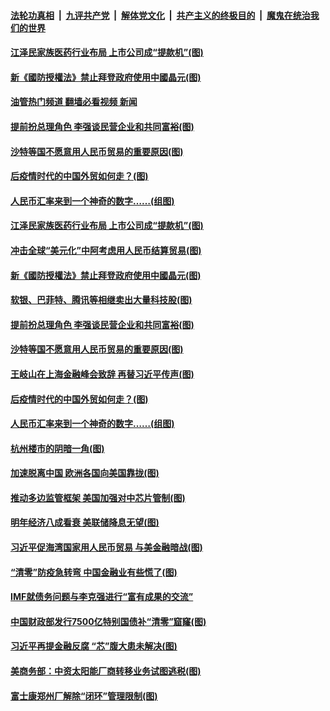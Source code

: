 ####  [法轮功真相](../../../../basic/blob/master/README.md?t=12131631) &nbsp;|&nbsp; [九评共产党](../../../../9ping.md/blob/master/README.md?t=12131631) &nbsp;|&nbsp; [解体党文化](../../../../jtdwh.md/blob/master/README.md?t=12131631)  &nbsp;|&nbsp; [共产主义的终极目的](../../../../gczydzjmd.md/blob/master/README.md?t=12131631) &nbsp;|&nbsp; [魔鬼在统治我们的世界](../../../../mgztzwmdsj.md/blob/master/README.md?t=12131631) 

#### [江泽民家族医药行业布局 上市公司成“提款机”(图)](../pages/p5/1023965.md?t=12131631) 

#### [新《國防授權法》禁止拜登政府使用中國晶元(图)](../pages/p5/1023986.md?t=12131631) 

#### [油管热门频道 翻墙必看视频 新闻](http://129.146.143.75:81/youtube.html?12131631)

#### [提前扮总理角色 李强谈民营企业和共同富裕(图)](../pages/p5/1023968.md?t=12131631) 

#### [沙特等国不愿意用人民币贸易的重要原因(图)](../pages/p5/1023960.md?t=12131631) 

#### [后疫情时代的中国外贸如何走？(图)](../pages/p5/1023909.md?t=12131631) 

#### [人民币汇率来到一个神奇的数字……(组图)](../pages/p5/1023906.md?t=12131631) 

#### [江泽民家族医药行业布局 上市公司成“提款机”(图)](../pages/p5/1023965.md?t=12131631) 

#### [冲击全球“美元化”中阿考虑用人民币结算贸易(图)](../pages/p5/1023989.md?t=12131631) 

#### [新《國防授權法》禁止拜登政府使用中國晶元(图)](../pages/p5/1023986.md?t=12131631) 

#### [软银、巴菲特、腾讯等相继卖出大量科技股(图)](../pages/p5/1023985.md?t=12131631) 

#### [提前扮总理角色 李强谈民营企业和共同富裕(图)](../pages/p5/1023968.md?t=12131631) 

#### [沙特等国不愿意用人民币贸易的重要原因(图)](../pages/p5/1023960.md?t=12131631) 

#### [王岐山在上海金融峰会致辞 再替习近平传声(图)](../pages/p5/1023956.md?t=12131631) 

#### [后疫情时代的中国外贸如何走？(图)](../pages/p5/1023909.md?t=12131631) 

#### [人民币汇率来到一个神奇的数字……(组图)](../pages/p5/1023906.md?t=12131631) 

#### [杭州楼市的阴暗一角(图)](../pages/p5/1023899.md?t=12131631) 

#### [加速脱离中国 欧洲各国向美国靠拢(图)](../pages/p5/1023895.md?t=12131631) 

#### [推动多边监管框架 美国加强对中芯片管制(图)](../pages/p5/1023887.md?t=12131631) 

#### [明年经济八成看衰 美联储降息无望(图)](../pages/p5/1023885.md?t=12131631) 

#### [习近平促海湾国家用人民币贸易 与美金融暗战(图)](../pages/p5/1023819.md?t=12131631) 

#### [“清零”防疫急转弯 中国金融业有些慌了(图)](../pages/p5/1023813.md?t=12131631) 

#### [IMF就债务问题与李克强进行“富有成果的交流”](../pages/p5/1023811.md?t=12131631) 

#### [中国财政部发行7500亿特别国债补“清零”窟窿(图)](../pages/p5/1023807.md?t=12131631) 

#### [习近平再提金融反腐 “芯”腹大患未解决(图)](../pages/p5/1023748.md?t=12131631) 

#### [美商务部：中资太阳能厂商转移业务试图逃税(图)](../pages/p5/1023767.md?t=12131631) 

#### [富士康郑州厂解除“闭环”管理限制(图)](../pages/p5/1023766.md?t=12131631) 

<img src='http://gfw-breaker.win/goodnews/indexes/p5.md' width='0px' height='0px'/>
